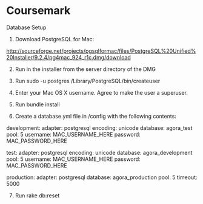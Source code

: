 Coursemark
=============

Database Setup
1. Download PostgreSQL for Mac: 

http://sourceforge.net/projects/pgsqlformac/files/PostgreSQL%20Unified%20Installer/9.2.4/pg4mac_924_r1c.dmg/download 

2. Run in the installer from the server directory of the DMG

3. Run sudo -u postgres /Library/PostgreSQL/bin/createuser

4. Enter your Mac OS X username. Agree to make the user a superuser.

5. Run bundle install

6. Create a database.yml file in /config with the following contents:

development:
  adapter: postgresql
  encoding: unicode
  database: agora_test
  pool: 5
  username: MAC_USERNAME_HERE
  password: MAC_PASSWORD_HERE

test:
  adapter: postgresql
  encoding: unicode
  database: agora_development
  pool: 5
  username: MAC_USERNAME_HERE
  password: MAC_PASSWORD_HERE

production:
  adapter: postgresql
  database: agora_production
  pool: 5
  timeout: 5000

7. Run rake db:reset